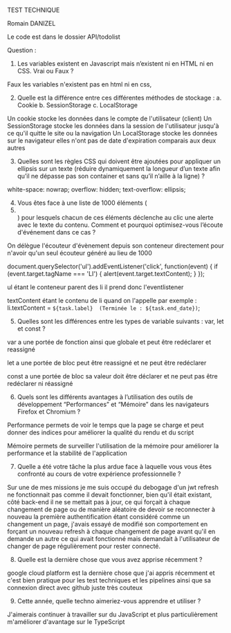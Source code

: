 TEST TECHNIQUE

Romain DANIZEL

Le code est dans le dossier API/todolist 

Question : 

1. Les variables existent en Javascript mais n’existent ni en HTML ni en CSS. Vrai ou Faux ? 

Faux les variables n'existent pas en html ni en css, 

2. Quelle est la différence entre ces différentes méthodes de stockage : a. Cookie b. SessionStorage c. LocalStorage 

Un cookie stocke les données dans le compte de l'utilisateur (client) 
Un SessionStorage stocke les données dans la session de l'utilisateur jusqu'à ce qu'il quitte le site ou la navigation
Un LocalStorage stocke les données sur le navigateur elles n'ont pas de date d'expiration comparais aux deux autres 

3. Quelles sont les règles CSS qui doivent être ajoutées pour appliquer un ellipsis sur un texte (réduire dynamiquement la longueur d’un texte afin qu’il ne dépasse pas son container et sans qu’il n’aille à la ligne) ? 

white-space: nowrap;
overflow: hidden;
text-overflow: ellipsis;

4. Vous êtes face à une liste de 1000 éléments (<li></li>) pour lesquels chacun de ces éléments déclenche au clic une alerte avec le texte du contenu. Comment et pourquoi optimisez-vous l’écoute d'événement dans ce cas ? 

On délègue l'écouteur d'évènement depuis son conteneur directement pour n'avoir qu'un seul écouteur généré au lieu de 1000

document.querySelector('ul').addEventListener('click', function(event) {
  if (event.target.tagName === 'LI') {
    alert(event.target.textContent);
  }
});

ul étant le conteneur parent des li il prend donc l'eventlistener 

textContent étant le contenu de li quand on l'appelle 
par exemple : li.textContent = `${task.label}  (Terminée le : ${task.end_date})`; 



5. Quelles sont les différences entre les types de variable suivants : var, let et const ? 

var a une portée de fonction ainsi que globale et peut être redéclarer et reassigné

let a une portée de bloc peut être reassigné et ne peut être redéclarer 

const a une portée de bloc sa valeur doit être déclarer et ne peut pas être redéclarer ni réassigné  

6. Quels sont les différents avantages à l’utilisation des outils de développement “Performances” et “Mémoire” dans les navigateurs Firefox et Chromium ? 

Performance permets de voir le temps que la page se charge et peut donner des indices pour améliorer la qualité du rendu et du script     

Mémoire permets de surveiller l'utilisation de la mémoire pour améliorer la performance et la stabilité de l'application

7. Quelle a été votre tâche la plus ardue face à laquelle vous vous êtes confronté au cours de votre expérience professionnelle ? 

Sur une de mes missions je me suis occupé du debogage d'un jwt refresh ne fonctionnait pas comme il devait fonctionner, bien qu'il était existant, côté back-end il ne se mettait pas à jour, ce qui forçait à chaque changement de page ou de manière aléatoire de devoir se reconnecter à nouveau la première authentification étant considéré comme un changement un page, j'avais essayé de modifié son comportement en forçant un nouveau refresh à chaque changement de page avant qu'il en demande un autre ce qui avait fonctionné mais demandait à l'utilisateur de changer de page régulièrement pour rester connecté. 

8. Quelle est la dernière chose que vous avez apprise récemment ? 

google cloud platform est la dernière chose que j'ai appris récemment et c'est bien pratique pour les test techniques et les pipelines ainsi que sa connexion direct avec github juste très couteux 

9. Cette année, quelle techno aimeriez-vous apprendre et utiliser ?

J'aimerais continuer à travailler sur du JavaScript et plus particulièrement m'améliorer d'avantage sur le TypeScript 

